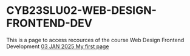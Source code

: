 # CYB23SLU02-WEB-DESIGN-FRONTEND-DEV
This is a page to access recources of the course Web Design Frontend Development
[03 JAN 2025 My first page](https://github.com/scholargj/CYB23SLU02-WEB-DESIGN-FRONTEND-DEV/blob/master/Intro.html)
